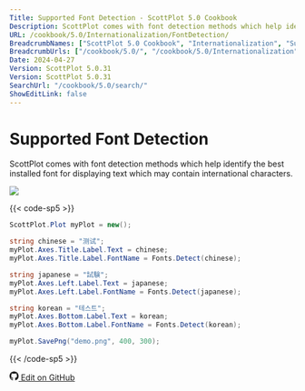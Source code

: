 ```yaml
---
Title: Supported Font Detection - ScottPlot 5.0 Cookbook
Description: ScottPlot comes with font detection methods which help identify the best installed font for displaying text which may contain international characters.
URL: /cookbook/5.0/Internationalization/FontDetection/
BreadcrumbNames: ["ScottPlot 5.0 Cookbook", "Internationalization", "Supported Font Detection"]
BreadcrumbUrls: ["/cookbook/5.0/", "/cookbook/5.0/Internationalization", "/cookbook/5.0/Internationalization/FontDetection"]
Date: 2024-04-27
Version: ScottPlot 5.0.31
Version: ScottPlot 5.0.31
SearchUrl: "/cookbook/5.0/search/"
ShowEditLink: false
---
```


# Supported Font Detection


ScottPlot comes with font detection methods which help identify the best installed font for displaying text which may contain international characters.

[![](/cookbook/5.0/images/FontDetection.png?240427161103)](/cookbook/5.0/images/FontDetection.png?240427161103)

{{< code-sp5 >}}

```cs
ScottPlot.Plot myPlot = new();

string chinese = "测试";
myPlot.Axes.Title.Label.Text = chinese;
myPlot.Axes.Title.Label.FontName = Fonts.Detect(chinese);

string japanese = "試験";
myPlot.Axes.Left.Label.Text = japanese;
myPlot.Axes.Left.Label.FontName = Fonts.Detect(japanese);

string korean = "테스트";
myPlot.Axes.Bottom.Label.Text = korean;
myPlot.Axes.Bottom.Label.FontName = Fonts.Detect(korean);

myPlot.SavePng("demo.png", 400, 300);

```

{{< /code-sp5 >}}

<a href='https://github.com/ScottPlot/ScottPlot/blob/main/src/ScottPlot5/ScottPlot5%20Cookbook/Recipes/Miscellaneous/Internationalization.cs'><svg xmlns="http://www.w3.org/2000/svg" width="16" height="16" fill="currentColor" class="mb-1 bi bi-github" viewBox="0 0 16 16">
  <path d="M8 0C3.58 0 0 3.58 0 8c0 3.54 2.29 6.53 5.47 7.59.4.07.55-.17.55-.38 0-.19-.01-.82-.01-1.49-2.01.37-2.53-.49-2.69-.94-.09-.23-.48-.94-.82-1.13-.28-.15-.68-.52-.01-.53.63-.01 1.08.58 1.23.82.72 1.21 1.87.87 2.33.66.07-.52.28-.87.51-1.07-1.78-.2-3.64-.89-3.64-3.95 0-.87.31-1.59.82-2.15-.08-.2-.36-1.02.08-2.12 0 0 .67-.21 2.2.82.64-.18 1.32-.27 2-.27s1.36.09 2 .27c1.53-1.04 2.2-.82 2.2-.82.44 1.1.16 1.92.08 2.12.51.56.82 1.27.82 2.15 0 3.07-1.87 3.75-3.65 3.95.29.25.54.73.54 1.48 0 1.07-.01 1.93-.01 2.2 0 .21.15.46.55.38A8.01 8.01 0 0 0 16 8c0-4.42-3.58-8-8-8"/>
</svg> Edit on GitHub</a>

